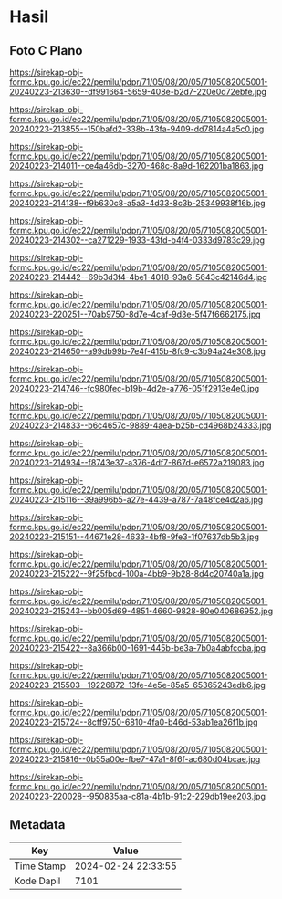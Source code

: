 # Hasil

## Foto C Plano

https://sirekap-obj-formc.kpu.go.id/ec22/pemilu/pdpr/71/05/08/20/05/7105082005001-20240223-213630--df991664-5659-408e-b2d7-220e0d72ebfe.jpg

https://sirekap-obj-formc.kpu.go.id/ec22/pemilu/pdpr/71/05/08/20/05/7105082005001-20240223-213855--150bafd2-338b-43fa-9409-dd7814a4a5c0.jpg

https://sirekap-obj-formc.kpu.go.id/ec22/pemilu/pdpr/71/05/08/20/05/7105082005001-20240223-214011--ce4a46db-3270-468c-8a9d-162201ba1863.jpg

https://sirekap-obj-formc.kpu.go.id/ec22/pemilu/pdpr/71/05/08/20/05/7105082005001-20240223-214138--f9b630c8-a5a3-4d33-8c3b-25349938f16b.jpg

https://sirekap-obj-formc.kpu.go.id/ec22/pemilu/pdpr/71/05/08/20/05/7105082005001-20240223-214302--ca271229-1933-43fd-b4f4-0333d9783c29.jpg

https://sirekap-obj-formc.kpu.go.id/ec22/pemilu/pdpr/71/05/08/20/05/7105082005001-20240223-214442--69b3d3f4-4be1-4018-93a6-5643c42146d4.jpg

https://sirekap-obj-formc.kpu.go.id/ec22/pemilu/pdpr/71/05/08/20/05/7105082005001-20240223-220251--70ab9750-8d7e-4caf-9d3e-5f47f6662175.jpg

https://sirekap-obj-formc.kpu.go.id/ec22/pemilu/pdpr/71/05/08/20/05/7105082005001-20240223-214650--a99db99b-7e4f-415b-8fc9-c3b94a24e308.jpg

https://sirekap-obj-formc.kpu.go.id/ec22/pemilu/pdpr/71/05/08/20/05/7105082005001-20240223-214746--fc980fec-b19b-4d2e-a776-051f2913e4e0.jpg

https://sirekap-obj-formc.kpu.go.id/ec22/pemilu/pdpr/71/05/08/20/05/7105082005001-20240223-214833--b6c4657c-9889-4aea-b25b-cd4968b24333.jpg

https://sirekap-obj-formc.kpu.go.id/ec22/pemilu/pdpr/71/05/08/20/05/7105082005001-20240223-214934--f8743e37-a376-4df7-867d-e6572a219083.jpg

https://sirekap-obj-formc.kpu.go.id/ec22/pemilu/pdpr/71/05/08/20/05/7105082005001-20240223-215116--39a996b5-a27e-4439-a787-7a48fce4d2a6.jpg

https://sirekap-obj-formc.kpu.go.id/ec22/pemilu/pdpr/71/05/08/20/05/7105082005001-20240223-215151--44671e28-4633-4bf8-9fe3-1f07637db5b3.jpg

https://sirekap-obj-formc.kpu.go.id/ec22/pemilu/pdpr/71/05/08/20/05/7105082005001-20240223-215222--9f25fbcd-100a-4bb9-9b28-8d4c20740a1a.jpg

https://sirekap-obj-formc.kpu.go.id/ec22/pemilu/pdpr/71/05/08/20/05/7105082005001-20240223-215243--bb005d69-4851-4660-9828-80e040686952.jpg

https://sirekap-obj-formc.kpu.go.id/ec22/pemilu/pdpr/71/05/08/20/05/7105082005001-20240223-215422--8a366b00-1691-445b-be3a-7b0a4abfccba.jpg

https://sirekap-obj-formc.kpu.go.id/ec22/pemilu/pdpr/71/05/08/20/05/7105082005001-20240223-215503--19226872-13fe-4e5e-85a5-65365243edb6.jpg

https://sirekap-obj-formc.kpu.go.id/ec22/pemilu/pdpr/71/05/08/20/05/7105082005001-20240223-215724--8cff9750-6810-4fa0-b46d-53ab1ea26f1b.jpg

https://sirekap-obj-formc.kpu.go.id/ec22/pemilu/pdpr/71/05/08/20/05/7105082005001-20240223-215816--0b55a00e-fbe7-47a1-8f6f-ac680d04bcae.jpg

https://sirekap-obj-formc.kpu.go.id/ec22/pemilu/pdpr/71/05/08/20/05/7105082005001-20240223-220028--950835aa-c81a-4b1b-91c2-229db19ee203.jpg


## Metadata

| Key        | Value               |
| ---------- | ------------------- |
| Time Stamp | 2024-02-24 22:33:55 |
| Kode Dapil | 7101                |



